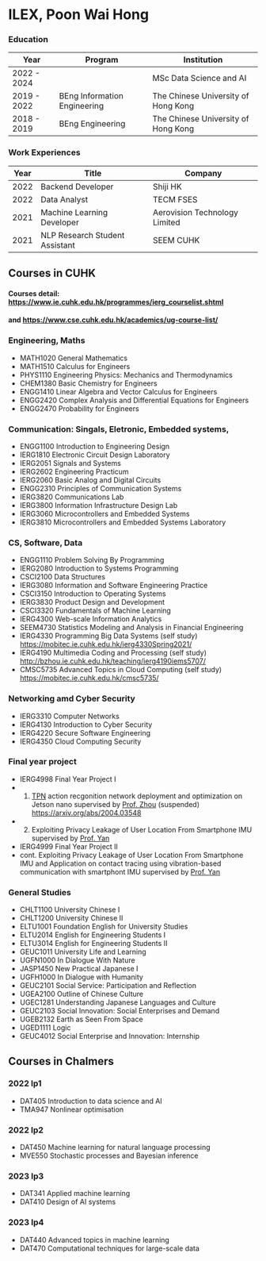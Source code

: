 # ILEX, Poon Wai Hong

### Education
|Year|Program|Institution|
|---|---|---|
|2022 - 2024||MSc Data Science and AI|Chalmers University of Technology|
|2019 - 2022|BEng Information Engineering|The Chinese University of Hong Kong|
|2018 - 2019|BEng Engineering|The Chinese University of Hong Kong|

### Work Experiences
|Year|Title|Company|
|---|---|---|
|2022|Backend Developer|Shiji HK|
|2022|Data Analyst|TECM FSES|
|2021|Machine Learning Developer|Aerovision Technology Limited|
|2021|NLP Research Student Assistant|SEEM CUHK|

## Courses in CUHK
#### Courses detail: https://www.ie.cuhk.edu.hk/programmes/ierg_courselist.shtml 
#### and https://www.cse.cuhk.edu.hk/academics/ug-course-list/
### Engineering, Maths
- MATH1020 General Mathematics
- MATH1510 Calculus for Engineers
- PHYS1110 Engineering Physics: Mechanics and Thermodynamics
- CHEM1380 Basic Chemistry for Engineers
- ENGG1410 Linear Algebra and Vector Calculus for Engineers
- ENGG2420 Complex Analysis and Differential Equations for Engineers
- ENGG2470 Probability for Engineers

### Communication: Singals, Eletronic, Embedded systems, 
- ENGG1100 Introduction to Engineering Design
- IERG1810 Electronic Circuit Design Laboratory
- IERG2051 Signals and Systems
- IERG2602 Engineering Practicum
- IERG2060 Basic Analog and Digital Circuits
- ENGG2310 Principles of Communication Systems
- IERG3820 Communications Lab
- IERG3800 Information Infrastructure Design Lab
- IERG3060 Microcontrollers and Embedded Systems
- IERG3810 Microcontrollers and Embedded Systems Laboratory

### CS, Software, Data
- ENGG1110 Problem Solving By Programming
- IERG2080 Introduction to Systems Programming
- CSCI2100 Data Structures
- IERG3080 Information and Software Engineering Practice
- CSCI3150 Introduction to Operating Systems
- IERG3830 Product Design and Development
- CSCI3320 Fundamentals of Machine Learning
- IERG4300 Web-scale Information Analytics
- SEEM4730 Statistics Modeling and Analysis in Financial Engineering
- IERG4330 Programming Big Data Systems (self study) https://mobitec.ie.cuhk.edu.hk/ierg4330Spring2021/
- IERG4190 Multimedia Coding and Processing (self study) http://bzhou.ie.cuhk.edu.hk/teaching/ierg4190iems5707/
- CMSC5735 Advanced Topics in Cloud Computing (self study) https://mobitec.ie.cuhk.edu.hk/cmsc5735/

### Networking amd Cyber Security
- IERG3310 Computer Networks
- IERG4130 Introduction to Cyber Security
- IERG4220 Secure Software Engineering
- IERG4350 Cloud Computing Security

### Final year project
- IERG4998 Final Year Project I 
- 1. [TPN](https://arxiv.org/abs/2004.03548) action recgonition network deployment and optimization on Jetson nano supervised by [Prof. Zhou](https://boleizhou.github.io) (suspended)  https://arxiv.org/abs/2004.03548
- 2.  Exploiting Privacy Leakage of User Location From Smartphone IMU supervised by [Prof. Yan](https://yanzhenyu.com/)
- IERG4999 Final Year Project II
- cont. Exploiting Privacy Leakage of User Location From Smartphone IMU and Application on contact tracing using vibration-based communication with smartphont IMU supervised by [Prof. Yan](https://yanzhenyu.com/)

### General Studies
- CHLT1100 University Chinese I
- CHLT1200 University Chinese II
- ELTU1001 Foundation English for University Studies
- ELTU2014 English for Engineering Students I 
- ELTU3014 English for Engineering Students II
- GEUC1011 University Life and Learning
- UGFN1000 In Dialogue With Nature
- JASP1450 New Practical Japanese I
- UGFH1000 In Dialogue with Humanity
- GEUC2101 Social Service: Participation and Reflection
- UGEA2100 Outline of Chinese Culture
- UGEC1281 Understanding Japanese Languages and Culture
- GEUC2103 Social Innovation: Social Enterprises and Demand
- UGEB2132 Earth as Seen From Space
- UGED1111 Logic
- GEUC4012 Social Enterprise and Innovation: Internship

## Courses in Chalmers
### 2022 lp1
- DAT405 Introduction to data science and AI 
- TMA947 Nonlinear optimisation
### 2022 lp2
- DAT450 Machine learning for natural language processing
- MVE550 Stochastic processes and Bayesian inference
### 2023 lp3
- DAT341 Applied machine learning
- DAT410 Design of AI systems
### 2023 lp4
- DAT440 Advanced topics in machine learning
- DAT470 Computational techniques for large-scale data
